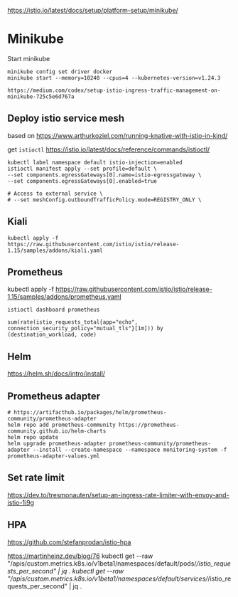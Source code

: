 https://istio.io/latest/docs/setup/platform-setup/minikube/

# Minikube

Start minikube

```
minikube config set driver docker
minikube start --memory=10240 --cpus=4 --kubernetes-version=v1.24.3
```

```
https://medium.com/codex/setup-istio-ingress-traffic-management-on-minikube-725c5e6d767a
```


## Deploy istio service mesh

based on https://www.arthurkoziel.com/running-knative-with-istio-in-kind/

get `istioctl` https://istio.io/latest/docs/reference/commands/istioctl/

```
kubectl label namespace default istio-injection=enabled
istioctl manifest apply --set profile=default \
--set components.egressGateways[0].name=istio-egressgateway \
--set components.egressGateways[0].enabled=true

# Access to external service \
# --set meshConfig.outboundTrafficPolicy.mode=REGISTRY_ONLY \

```

## Kiali

```
kubectl apply -f https://raw.githubusercontent.com/istio/istio/release-1.15/samples/addons/kiali.yaml
```

## Prometheus



kubectl apply -f https://raw.githubusercontent.com/istio/istio/release-1.15/samples/addons/prometheus.yaml

```
istioctl dashboard prometheus
```

```
sum(rate(istio_requests_total{app="echo", connection_security_policy="mutual_tls"}[1m])) by (destination_workload, code)
```

## Helm

https://helm.sh/docs/intro/install/

## Prometheus adapter

```
# https://artifacthub.io/packages/helm/prometheus-community/prometheus-adapter
helm repo add prometheus-community https://prometheus-community.github.io/helm-charts
helm repo update
helm upgrade prometheus-adapter prometheus-community/prometheus-adapter --install --create-namespace --namespace monitoring-system -f prometheus-adapter-values.yml
```


## Set rate limit


https://dev.to/tresmonauten/setup-an-ingress-rate-limiter-with-envoy-and-istio-1i9g

## HPA

https://github.com/stefanprodan/istio-hpa

https://martinheinz.dev/blog/76
kubectl get --raw "/apis/custom.metrics.k8s.io/v1beta1/namespaces/default/pods/*/istio_requests_per_second"  | jq .
kubectl get --raw "/apis/custom.metrics.k8s.io/v1beta1/namespaces/default/services/*/istio_requests_per_second"  | jq .

